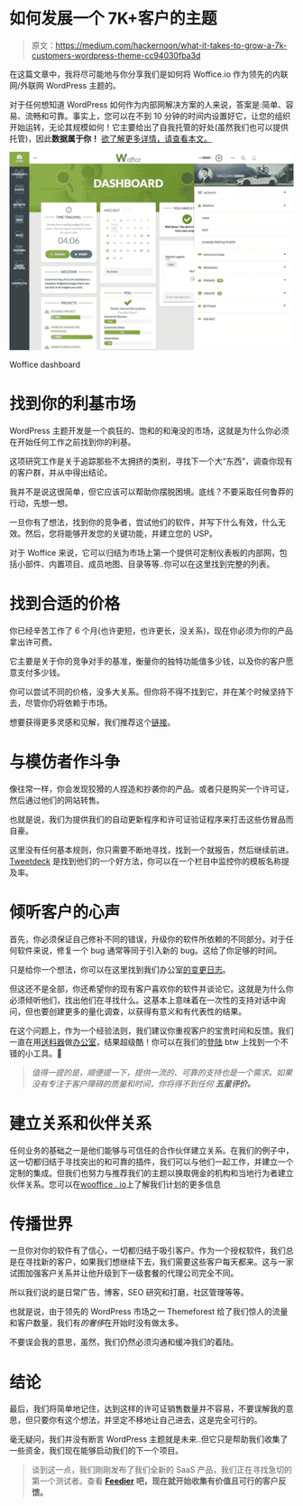 # 如何发展一个 7K+客户的主题

> 原文：<https://medium.com/hackernoon/what-it-takes-to-grow-a-7k-customers-wordpress-theme-cc94030fba3d>

在这篇文章中，我将尽可能地与你分享我们是如何将 Woffice.io 作为领先的内联网/外联网 WordPress 主题的。

对于任何想知道 WordPress 如何作为内部网解决方案的人来说，答案是:简单、容易、流畅和可靠。事实上，您可以在不到 10 分钟的时间内设置好它，让您的组织开始运转，无论其规模如何！它主要给出了自我托管的好处(虽然我们也可以提供托管)，因此**数据属于你！** [欲了解更多详情，请查看本文。](https://alka-web.com/blog/how-to-easily-build-an-intranet-with-wordpress/)

![](img/e9ba87161bc7c8fa51dfd0cca2b83ae4.png)

Woffice dashboard

# 找到你的利基市场

WordPress 主题开发是一个疯狂的、饱和的和淹没的市场，这就是为什么你必须在开始任何工作之前找到你的利基。

这项研究工作是关于追踪那些不太拥挤的类别，寻找下一个大“东西”，调查你现有的客户群，并从中得出结论。

我并不是说这很简单，但它应该可以帮助你摆脱困境。底线？不要采取任何鲁莽的行动，先想一想。

一旦你有了想法，找到你的竞争者，尝试他们的软件，并写下什么有效，什么无效。然后，您将能够开发您的关键功能，并建立您的 USP。

对于 Woffice 来说，它可以归结为市场上第一个提供可定制仪表板的内部网，包括小部件、内置项目、成员地图、目录等等..你可以在这里找到完整的列表。

# 找到合适的价格

你已经辛苦工作了 6 个月(也许更短，也许更长，没关系)，现在你必须为你的产品拿出许可费。

它主要是关于你的竞争对手的基准，衡量你的独特功能值多少钱，以及你的客户愿意支付多少钱。

你可以尝试不同的价格，没多大关系。但你将不得不找到它，并在某个时候坚持下去，尽管你仍将依赖于市场。

想要获得更多灵感和见解，我们推荐这个[链接](https://help.market.envato.com/hc/en-us/articles/204651020-Selecting-a-price-on-an-Author-Driven-Pricing-category)。

# 与模仿者作斗争

像往常一样，你会发现狡猾的人捏造和抄袭你的产品。或者只是购买一个许可证，然后通过他们的网站转售。

也就是说，我们为提供我们的自动更新程序和许可证验证程序来打击这些仿冒品而自豪。

这里没有任何基本规则，你只需要不断地寻找，找到一个就报告，然后继续前进。 [Tweetdeck](https://tweetdeck.twitter.com/) 是找到他们的一个好方法，你可以在一个栏目中监控你的模板名称提及率。

# 倾听客户的心声

首先，你必须保证自己修补不同的错误，升级你的软件所依赖的不同部分。对于任何软件来说，修复一个 bug 通常等同于引入新的 bug。这给了你足够的时间。

只是给你一个想法，你可以在这里找到我们办公室[的变更日志](http://hub.alka-web.com/woffice/changelog)。

但这还不是全部，你还希望你的现有客户喜欢你的软件并谈论它。这就是为什么你必须倾听他们，找出他们在寻找什么。这基本上意味着在一次性的支持对话中询问，但也要创建更多的量化调查，以获得有意义和有代表性的结果。

在这个问题上，作为一个经验法则，我们建议你重视客户的宝贵时间和反馈。我们一直在用[送料器](https://feedier.com/?utm_medium=article&utm_source=indie-hackers&utm_campaign=indie-hackers-woffice-article-2018-03-24&utm_content=what-it-takes-to-build-a-7k-customers-wordpress-theme)做[办公室](https://woffice.io/?utm_medium=article&utm_source=indie-hackers&utm_campaign=indie-hackers-woffice-article-2018-03-24&utm_content=what-it-takes-to-build-a-7k-customers-wordpress-theme)，结果超级酷！你可以在我们的[登陆](https://woffice.io/?utm_medium=article&utm_source=indie-hackers&utm_campaign=indie-hackers-woffice-article-2018-03-24&utm_content=what-it-takes-to-build-a-7k-customers-wordpress-theme) btw 上找到一个不错的小工具。🚀

> *值得一提的是，顺便提一下，提供一流的、可靠的支持也是一个需求。如果没有专注于客户障碍的质量和时间，你将得不到任何* ***五星评价。***

# 建立关系和伙伴关系

任何业务的基础之一是他们能够与可信任的合作伙伴建立关系。在我们的例子中，这一切都归结于寻找突出的和可靠的插件，我们可以与他们一起工作，并建立一个定制的集成。但我们也努力与推荐我们的主题以换取佣金的机构和当地行为者建立伙伴关系。您可以在[wooffice . io](https://woffice.io/?utm_medium=article&utm_source=indie-hackers&utm_campaign=indie-hackers-woffice-article-2018-03-24&utm_content=what-it-takes-to-build-a-7k-customers-wordpress-theme)上了解我们计划的更多信息

# 传播世界

一旦你对你的软件有了信心，一切都归结于吸引客户。作为一个授权软件，我们总是在寻找新的客户，如果我们想继续下去，我们需要这些客户每天都来。这与一家试图加强客户关系并让他升级到下一级套餐的代理公司完全不同。

所以我们说的是日常广告，博客，SEO 研究和打磨，社区管理等等。

也就是说，由于领先的 WordPress 市场之一 Themeforest 给了我们惊人的流量和客户数量，我们有*的奢侈*在开始时没有做太多。

不要误会我的意思，虽然，我们仍然必须沟通和缓冲我们的着陆。

# 结论

最后，我们将简单地记住，达到这样的许可证销售数量并不容易，不要误解我的意思，但只要你有这个想法，并坚定不移地让自己进去，这是完全可行的。

毫无疑问，我们并没有断言 WordPress 主题就是未来..但它只是帮助我们收集了一些资金，我们现在能够启动我们的下一个项目。

> 谈到这一点，我们刚刚发布了我们全新的 SaaS 产品，我们正在寻找急切的第一个测试者。查看 [**Feedier**](https://feedier.com/?utm_medium=article&utm_source=indie-hackers&utm_campaign=indie-hackers-woffice-article-2018-03-24&utm_content=what-it-takes-to-build-a-7k-customers-wordpress-theme) **吧，现在就开始收集有价值且可行的客户反馈。**